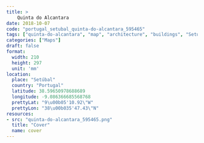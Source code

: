 ```yaml
---
title: > 
    Quinta do Alcantara
date: 2018-10-07
code: "portugal_setubal_quinta-do-alcantara_595465"
tags: ["quinta-do-alcantara", "map", "architecture", "buildings", "Setúbal", "Portugal"]
categories: ["Maps"]
draft: false
format:
  width: 210
  height: 297
  unit: 'mm'
location:
  place: "Setúbal"
  country: "Portugal"
  latitude: 38.59650978688689
  longitude: -9.086366685568768
  prettyLat: "9\u00b05'10.92\"W"
  prettyLon: "38\u00b035'47.43\"N"
resources:
- src: "quinta-do-alcantara_595465.png"
  title: "Cover"
  name: cover
---
```

